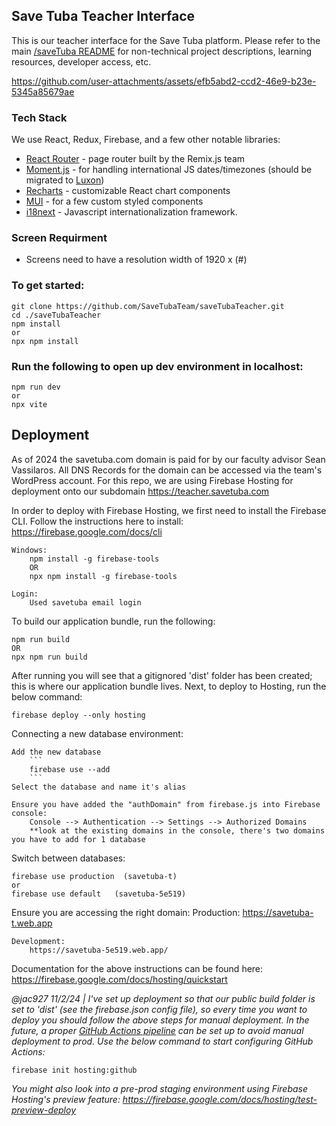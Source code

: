 ## Save Tuba Teacher Interface

This is our teacher interface for the Save Tuba platform. Please refer to the main [/saveTuba README](https://github.com/SaveTubaTeam/saveTuba?tab=readme-ov-file#savetuba) for non-technical project descriptions, learning resources, developer access, etc.


https://github.com/user-attachments/assets/efb5abd2-ccd2-46e9-b23e-5345a85679ae


### Tech Stack

We use React, Redux, Firebase, and a few other notable libraries:

- [React Router](https://reactrouter.com/en/main/start/tutorial) - page router built by the Remix.js team
- [Moment.js](https://momentjs.com/docs/#/use-it/) - for handling international JS dates/timezones (should be migrated to [Luxon](https://momentjs.com/docs/#/-project-status/))
- [Recharts](https://recharts.org/en-US/) - customizable React chart components
- [MUI](https://mui.com/material-ui/getting-started/) - for a few custom styled components
- [i18next](https://react.i18next.com/) - Javascript internationalization framework.

### Screen Requirment
- Screens need to have a resolution width of 1920 x (#)

### To get started:
```
git clone https://github.com/SaveTubaTeam/saveTubaTeacher.git
cd ./saveTubaTeacher
npm install
or
npx npm install
```

### Run the following to open up dev environment in localhost:
```
npm run dev
or
npx vite
```

## Deployment

As of 2024 the savetuba.com domain is paid for by our faculty advisor Sean Vassilaros. All DNS Records for the domain can be accessed via the team's WordPress account. For this repo, we are using Firebase Hosting for deployment onto our subdomain https://teacher.savetuba.com

In order to deploy with Firebase Hosting, we first need to install the Firebase CLI. Follow the instructions here to install: https://firebase.google.com/docs/cli

    Windows:
        npm install -g firebase-tools
        OR
        npx npm install -g firebase-tools

    Login:
        Used savetuba email login


To build our application bundle, run the following: 

```
npm run build
OR 
npx npm run build
```

After running you will see that a gitignored 'dist' folder has been created; this is where our application bundle lives. Next, to deploy to Hosting, run the below command:

```
firebase deploy --only hosting
```


Connecting a new database environment:

    Add the new database 
        ```
        firebase use --add
        ```
    Select the database and name it's alias

    Ensure you have added the "authDomain" from firebase.js into Firebase console:
        Console --> Authentication --> Settings --> Authorized Domains
        **look at the existing domains in the console, there's two domains you have to add for 1 database



Switch between databases:
```
firebase use production  (savetuba-t)
or
firebase use default   (savetuba-5e519)
```


Ensure you are accessing the right domain:
    Production:
        https://savetuba-t.web.app

    Development:
        https://savetuba-5e519.web.app/




Documentation for the above instructions can be found here: https://firebase.google.com/docs/hosting/quickstart

*@jac927 11/2/24 | I've  set up deployment so that our public build folder is set to 'dist' (see the firebase.json config file), so every time you want to deploy you should follow the above steps for manual deployment. In the future, a proper [GitHub Actions pipeline](https://firebase.google.com/docs/hosting/github-integration) can be set up to avoid manual deployment to prod. Use the below command to start configuring GitHub Actions:*

```
firebase init hosting:github
```

*You might also look into a pre-prod staging environment using Firebase Hosting's preview feature: https://firebase.google.com/docs/hosting/test-preview-deploy*